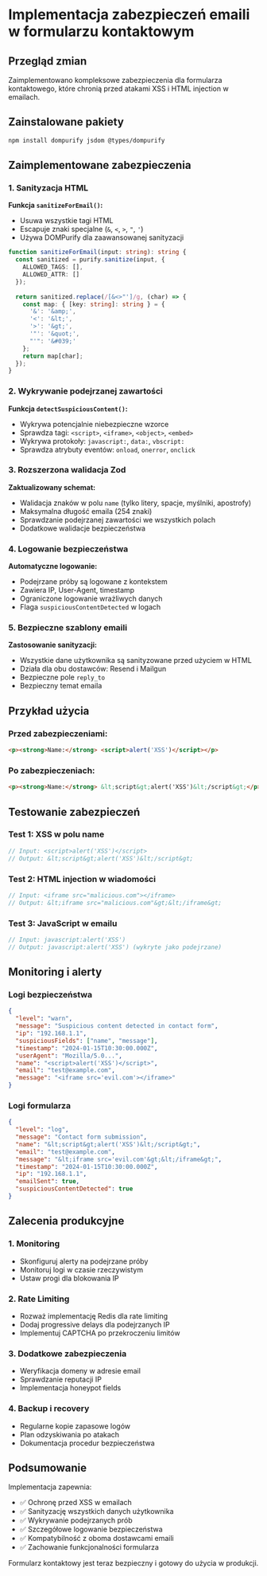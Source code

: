 # Implementacja zabezpieczeń emaili w formularzu kontaktowym

## Przegląd zmian

Zaimplementowano kompleksowe zabezpieczenia dla formularza kontaktowego, które chronią przed atakami XSS i HTML injection w emailach.

## Zainstalowane pakiety

```bash
npm install dompurify jsdom @types/dompurify
```

## Zaimplementowane zabezpieczenia

### 1. Sanityzacja HTML

**Funkcja `sanitizeForEmail()`:**
- Usuwa wszystkie tagi HTML
- Escapuje znaki specjalne (`&`, `<`, `>`, `"`, `'`)
- Używa DOMPurify dla zaawansowanej sanityzacji

```typescript
function sanitizeForEmail(input: string): string {
  const sanitized = purify.sanitize(input, { 
    ALLOWED_TAGS: [],
    ALLOWED_ATTR: []
  });
  
  return sanitized.replace(/[&<>"']/g, (char) => {
    const map: { [key: string]: string } = {
      '&': '&amp;',
      '<': '&lt;',
      '>': '&gt;',
      '"': '&quot;',
      "'": '&#039;'
    };
    return map[char];
  });
}
```

### 2. Wykrywanie podejrzanej zawartości

**Funkcja `detectSuspiciousContent()`:**
- Wykrywa potencjalnie niebezpieczne wzorce
- Sprawdza tagi: `<script>`, `<iframe>`, `<object>`, `<embed>`
- Wykrywa protokoły: `javascript:`, `data:`, `vbscript:`
- Sprawdza atrybuty eventów: `onload`, `onerror`, `onclick`

### 3. Rozszerzona walidacja Zod

**Zaktualizowany schemat:**
- Walidacja znaków w polu `name` (tylko litery, spacje, myślniki, apostrofy)
- Maksymalna długość emaila (254 znaki)
- Sprawdzanie podejrzanej zawartości we wszystkich polach
- Dodatkowe walidacje bezpieczeństwa

### 4. Logowanie bezpieczeństwa

**Automatyczne logowanie:**
- Podejrzane próby są logowane z kontekstem
- Zawiera IP, User-Agent, timestamp
- Ograniczone logowanie wrażliwych danych
- Flaga `suspiciousContentDetected` w logach

### 5. Bezpieczne szablony emaili

**Zastosowanie sanityzacji:**
- Wszystkie dane użytkownika są sanityzowane przed użyciem w HTML
- Działa dla obu dostawców: Resend i Mailgun
- Bezpieczne pole `reply_to`
- Bezpieczny temat emaila

## Przykład użycia

### Przed zabezpieczeniami:
```html
<p><strong>Name:</strong> <script>alert('XSS')</script></p>
```

### Po zabezpieczeniach:
```html
<p><strong>Name:</strong> &lt;script&gt;alert('XSS')&lt;/script&gt;</p>
```

## Testowanie zabezpieczeń

### Test 1: XSS w polu name
```javascript
// Input: <script>alert('XSS')</script>
// Output: &lt;script&gt;alert('XSS')&lt;/script&gt;
```

### Test 2: HTML injection w wiadomości
```javascript
// Input: <iframe src="malicious.com"></iframe>
// Output: &lt;iframe src="malicious.com"&gt;&lt;/iframe&gt;
```

### Test 3: JavaScript w emailu
```javascript
// Input: javascript:alert('XSS')
// Output: javascript:alert('XSS') (wykryte jako podejrzane)
```

## Monitoring i alerty

### Logi bezpieczeństwa
```json
{
  "level": "warn",
  "message": "Suspicious content detected in contact form",
  "ip": "192.168.1.1",
  "suspiciousFields": ["name", "message"],
  "timestamp": "2024-01-15T10:30:00.000Z",
  "userAgent": "Mozilla/5.0...",
  "name": "<script>alert('XSS')</script>",
  "email": "test@example.com",
  "message": "<iframe src='evil.com'></iframe>"
}
```

### Logi formularza
```json
{
  "level": "log",
  "message": "Contact form submission",
  "name": "&lt;script&gt;alert('XSS')&lt;/script&gt;",
  "email": "test@example.com",
  "message": "&lt;iframe src='evil.com'&gt;&lt;/iframe&gt;",
  "timestamp": "2024-01-15T10:30:00.000Z",
  "ip": "192.168.1.1",
  "emailSent": true,
  "suspiciousContentDetected": true
}
```

## Zalecenia produkcyjne

### 1. Monitoring
- Skonfiguruj alerty na podejrzane próby
- Monitoruj logi w czasie rzeczywistym
- Ustaw progi dla blokowania IP

### 2. Rate Limiting
- Rozważ implementację Redis dla rate limiting
- Dodaj progressive delays dla podejrzanych IP
- Implementuj CAPTCHA po przekroczeniu limitów

### 3. Dodatkowe zabezpieczenia
- Weryfikacja domeny w adresie email
- Sprawdzanie reputacji IP
- Implementacja honeypot fields

### 4. Backup i recovery
- Regularne kopie zapasowe logów
- Plan odzyskiwania po atakach
- Dokumentacja procedur bezpieczeństwa

## Podsumowanie

Implementacja zapewnia:
- ✅ Ochronę przed XSS w emailach
- ✅ Sanityzację wszystkich danych użytkownika
- ✅ Wykrywanie podejrzanych prób
- ✅ Szczegółowe logowanie bezpieczeństwa
- ✅ Kompatybilność z oboma dostawcami emaili
- ✅ Zachowanie funkcjonalności formularza

Formularz kontaktowy jest teraz bezpieczny i gotowy do użycia w produkcji.

